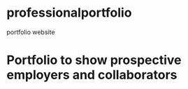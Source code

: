 # professionalportfolio
portfolio website
<h1>Portfolio to show prospective employers and collaborators</h1>
